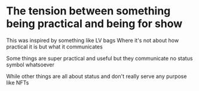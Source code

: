 # The tension between something being practical and being for show

This was inspired by something like LV bags
Where it's not about how practical it is but what it communicates

Some things are super practical and useful
but they communicate no status symbol whatsoever

While other things are all about status
and don't really serve any purpose
like NFTs
